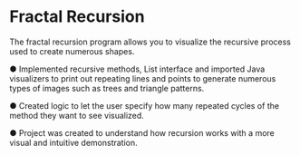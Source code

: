 # Fractal Recursion 

The fractal recursion program allows you to visualize the recursive process used to create numerous shapes.

● Implemented recursive methods, List interface and imported Java visualizers to print out repeating lines and points
to generate numerous types of images such as trees and triangle patterns.

● Created logic to let the user specify how many repeated cycles of the method they want to see
visualized.

● Project was created to understand how recursion works with a more visual and intuitive
demonstration.
